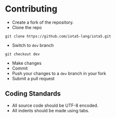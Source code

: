 # Contributing

* Create a fork of the repository.
* Clone the repo
```
git clone https://github.com/iota5-lang/iota5.git
```
* Switch to `dev` branch
```
git checkout dev
```
* Make changes
* Commit
* Push your changes to a `dev` branch in your fork
* Submit a pull request

## Coding Standards

* All source code should be UTF-8 encoded.
* All indents should be made using tabs.
